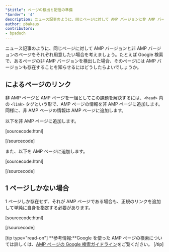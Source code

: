 ```yaml
---
"$title": ページの検出と配信の準備
"$order": '4'
description: ニュース記事のように、同じページに対して AMP バージョンと非 AMP バージョンのページをそれぞれ用意したい場合を考えましょう。たておば、Google 検索 ...
author: pbakaus
contributors:
- bpaduch
---
```


ニュース記事のように、同じページに対して AMP バージョンと非 AMP バージョンのページをそれぞれ用意したい場合を考えましょう。たとえば Google 検索で、あるページの非 AMP バージョンを検出した場合、そのページには AMP バージョンも存在することを知らせるにはどうしたらよいでしょうか。

## <code><link></code> によるページのリンク

非 AMP ページと AMP ページを一組としてこの課題を解決するには、`<head>` 内の `<link>` タグという形で、AMP ページの情報を非 AMP ページに追加します。同様に、非 AMP ページの情報は AMP ページに追加します。

以下を非 AMP ページに追加します。

[sourcecode:html]
<link rel="amphtml" href="https://www.example.com/url/to/amp/document.html">
[/sourcecode]

また、以下を AMP ページに追加します。

[sourcecode:html]
<link rel="canonical" href="https://www.example.com/url/to/full/document.html">
[/sourcecode]

## 1 ページしかない場合

1 ページしか存在せず、それが AMP ページである場合も、正規のリンクを追加して単純に自身を指定する必要があります。

[sourcecode:html]
<link rel="canonical" href="https://www.example.com/url/to/amp/document.html">
[/sourcecode]

[tip type="read-on"] **参考情報:**Google を使った AMP ページの検索については詳しくは、[AMP ページの Google 検索ガイドライン](https://support.google.com/webmasters/answer/6340290)をご覧ください。 [/tip]
